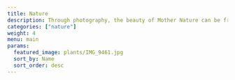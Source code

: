 ```yaml
---
title: Nature
description: Through photography, the beauty of Mother Nature can be frozen in time. This category celebrates the magic of our planet and beyond — from the immensity of the great outdoors, to miraculous moments in your own backyard.
categories: ["nature"]
weight: 4
menu: main
params:
  featured_image: plants/IMG_9461.jpg
  sort_by: Name
  sort_order: desc
---
```

